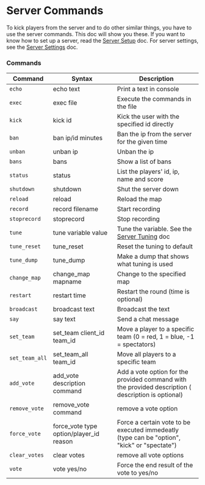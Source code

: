# Server Commands

To kick players from the server and to do other similar things, you have to use the server commands. This doc will show you these. If you want to know how to set up a server, read the [Server Setup](server_setup.md) doc. For server settings, see the [Server Settings](server_settings.md) doc.

### Commands

|Command|	Syntax|	Description|
| ------ | ---------- | -------- |
|`echo`|	echo text|	Print a text in console|
|`exec`|	exec file|	Execute the commands in the file|
|`kick`|	kick id|	Kick the user with the specified id directly|
|`ban`|	ban ip/id minutes|	Ban the ip from the server for the given time|
|`unban`|	unban ip|	Unban the ip|
|`bans`|	bans|	Show a list of bans|
|`status`	|status|	List the players' id, ip, name and score|
|`shutdown`|	shutdown|	Shut the server down|
|`reload`|	reload|	Reload the map|
|`record`|	record filename|	Start recording|
|`stoprecord`|	stoprecord|	Stop recording|
|`tune`|	tune variable value|	Tune the variable. See the [Server Tuning](server_tuning.md) doc|
|`tune_reset`|	tune_reset|	Reset the tuning to default|
|`tune_dump`|	tune_dump|	Make a dump that shows what tuning is used|
|`change_map`|	change_map mapname|	Change to the specified map|
|`restart`|	restart time|	Restart the round (time is optional)|
|`broadcast`|	broadcast text|	Broadcast the text|
|`say`|	say text|	Send a chat message|
|`set_team`|	set_team client_id team_id|	Move a player to a specific team (0 = red, 1 = blue, -1 = spectators)|
|`set_team_all`|	set_team_all team_id|	Move all players to a specific team|
|`add_vote`|	add_vote description command|	Add a vote option for the provided command with the provided description ( description is optional)|
|`remove_vote`|	remove_vote command|	remove a vote option|
|`force_vote`|force_vote type option/player_id reason	|Force a certain vote to be executed immedeatly (type can be "option", "kick" or "spectate")|
|`clear_votes`|	clear votes	|remove all vote options|
|`vote`|	vote yes/no|	Force the end result of the vote to yes/no|
